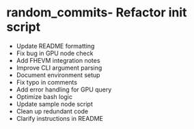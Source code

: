 # random_commits- Refactor init script
- Update README formatting
- Fix bug in GPU node check
- Add FHEVM integration notes
- Improve CLI argument parsing
- Document environment setup
- Fix typo in comments
- Add error handling for GPU query
- Optimize bash logic
- Update sample node script
- Clean up redundant code
- Clarify instructions in README
